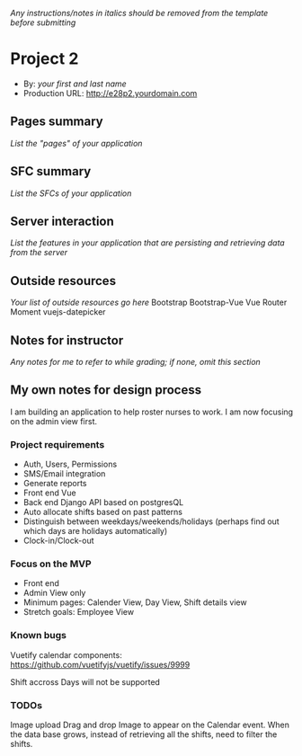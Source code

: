 *Any instructions/notes in italics should be removed from the template before submitting*

# Project 2
+ By: *your first and last name*
+ Production URL: <http://e28p2.yourdomain.com>

## Pages summary
*List the "pages" of your application*

## SFC summary
*List the SFCs of your application*
  
## Server interaction
*List the features in your application that are persisting and retrieving data from the server*

## Outside resources
*Your list of outside resources go here*
Bootstrap
Bootstrap-Vue
Vue Router
Moment
vuejs-datepicker

## Notes for instructor
*Any notes for me to refer to while grading; if none, omit this section*

## My own notes for design process
I am building an application to help roster nurses to work. I am now focusing on the admin view first.

### Project requirements
- Auth, Users, Permissions
- SMS/Email integration
- Generate reports
- Front end Vue
- Back end Django API based on postgresQL 
- Auto allocate shifts based on past patterns
- Distinguish between weekdays/weekends/holidays (perhaps find out which days are holidays automatically)
- Clock-in/Clock-out

### Focus on the MVP
- Front end
- Admin View only
- Minimum pages: Calender View, Day View, Shift details view
- Stretch goals: Employee View

### Known bugs
Vuetify calendar components:
https://github.com/vuetifyjs/vuetify/issues/9999

Shift accross Days will not be supported

### TODOs
Image upload
Drag and drop
Image to appear on the Calendar event.
When the data base grows, instead of retrieving all the shifts, need to filter the shifts.